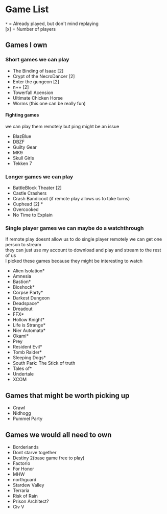 # Game List

`*` = Already played, but don't mind replaying  
[x] = Number of players  

## Games I own

### Short games we can play
 
 * The Binding of Isaac [2]
 * Crypt of the NecroDancer [2]
 * Enter the gungeon [2]
 * n++ [2]
 * Towerfall Acension
 * Ultimate Chicken Horse
 * Worms (this one can be really fun)


#### Fighting games
we can play them remotely but ping might be an issue

 * BlazBlue
 * DBZF
 * Guilty Gear
 * MK9
 * Skull Girls
 * Tekken 7


### Longer games we can play
 * BattleBlock Theater [2]
 * Castle Crashers
 * Crash Bandicoot (if remote play allows us to take turns)
 * Cuphead [2] *
 * Overcooked
 * No Time to Explain



### Single player games we can maybe do a watchthrough
If remote play doesnt allow us to do single player remotely we can get one person to stream  
they can just use my account to download and play and stream to the rest of us  
I picked these games because they might be interesting to watch

 * Alien Isolation*
 * Amnesia
 * Bastion*
 * Bioshock*
 * Corpse Party*
 * Darkest Dungeon
 * Deadspace*
 * Dreadout
 * FFX*
 * Hollow Knight*
 * Life is Strange*
 * Nier Automata*
 * Okami*
 * Prey
 * Resident Evil*
 * Tomb Raider*
 * Sleeping Dogs*
 * South Park: The Stick of truth
 * Tales of*
 * Undertale
 * XCOM


## Games that might be worth picking up

* Crawl
* Nidhogg
* Pummel Party

## Games we would all need to own

* Borderlands
* Dont starve together
* Destiny 2(base game free to play)
* Factorio
* For Honor
* MHW
* northguard
* Stardew Valley
* Terraria
* Risk of Rain
* Prison Architect?
* Civ V
